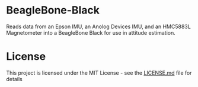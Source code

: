 # BeagleBone-Black
Reads data from an Epson IMU, an Anolog Devices IMU, and an HMC5883L Magnetometer into a BeagleBone Black for use in attitude estimation.  

# License
This project is licensed under the MIT License - see the [LICENSE.md](https://github.com/rtedwards/BeagleBone-Black/blob/master/LICENSE) file for details
